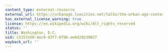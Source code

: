 ```yaml
---
content_type: external-resource
external_url: https://urbanage.lsecities.net/talks/the-urban-age-context-washington-dc#audio
has_external_license_warning: true
license: https://en.wikipedia.org/wiki/All_rights_reserved
status: ''
title: Washington, D.C.
uid: c5157a50-4ec9-43f7-8f96-ae6d29239027
wayback_url: ''
---
```


